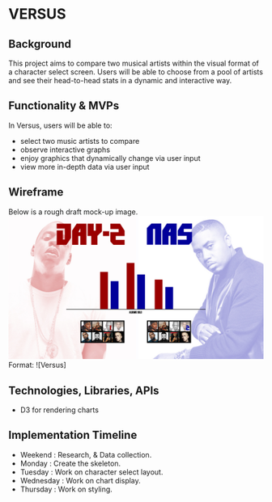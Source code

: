 # VERSUS

## Background
This project aims to compare two musical artists within the visual format of a character select screen. Users will be able to choose from a pool of artists and see their head-to-head stats in a dynamic and interactive way.

## Functionality & MVPs
In Versus, users will be able to:
* select two music artists to compare
* observe interactive graphs
* enjoy graphics that dynamically change via user input
* view more in-depth data via user input

## Wireframe
Below is a rough draft mock-up image.
![Versus](/about/mockup.jpg)
Format: ![Versus]

## Technologies, Libraries, APIs
* D3 for rendering charts

## Implementation Timeline
* Weekend   : Research, & Data collection.
* Monday    : Create the skeleton.
* Tuesday   : Work on character select layout.
* Wednesday : Work on chart display.
* Thursday  : Work on styling.